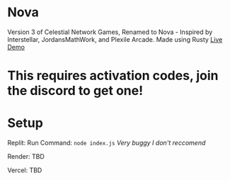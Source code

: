 # Nova
Version 3 of Celestial Network Games, Renamed to Nova - Inspired by Interstellar, JordansMathWork, and Plexile Arcade. Made using Rusty
<a href="//nova-network.fr.to">Live Demo</a>
# This requires activation codes, join the discord to get one!

# Setup
Replit:
Run Command: ` node index.js `
*Very buggy I don't reccomend*

Render:
TBD

Vercel:
TBD
